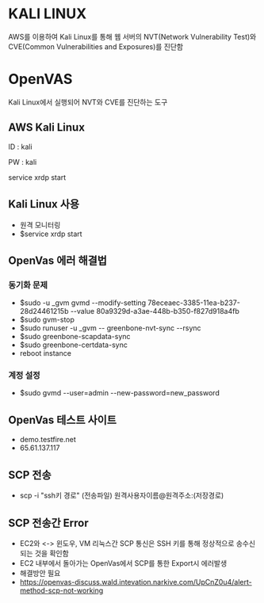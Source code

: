 # KALI LINUX

AWS를 이용하여 Kali Linux를 통해 웹 서버의 NVT(Network Vulnerability Test)와 CVE(Common Vulnerabilities and Exposures)를 진단함


# OpenVAS

Kali Linux에서 실행되어 NVT와 CVE를 진단하는 도구


## AWS Kali Linux

ID : kali

PW : kali


service xrdp start

## Kali Linux 사용
- 원격 모니터링 
- $service xrdp start

## OpenVas 에러 해결법
### 동기화 문제
- $sudo -u _gvm gvmd --modify-setting 78eceaec-3385-11ea-b237-28d24461215b --value 80a9329d-a3ae-448b-b350-f827d918a4fb
- $sudo gvm-stop
- $sudo runuser -u _gvm -- greenbone-nvt-sync --rsync
- $sudo greenbone-scapdata-sync 
- $sudo greenbone-certdata-sync
- reboot instance

### 계정 설정
- $sudo gvmd --user=admin --new-password=new_password


## OpenVas 테스트 사이트
- demo.testfire.net
- 65.61.137.117


## SCP 전송
- scp -i "ssh키 경로" (전송파일) 원격사용자이름@원격주소:(저장경로)


## SCP 전송간 Error
- EC2와 <-> 윈도우, VM 리눅스간 SCP 통신은 SSH 키를 통해 정상적으로 송수신되는 것을 확인함
- EC2 내부에서 돌아가는 OpenVas에서 SCP를 통한 Export시 에러발생
- 해결방안 필요
- https://openvas-discuss.wald.intevation.narkive.com/UpCnZ0u4/alert-method-scp-not-working
